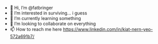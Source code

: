 - 👋 Hi, I’m @fatbringer
- 👀 I’m interested in surviving... i guess
- 🌱 I’m currently learning something
- 💞️ I’m looking to collaborate on everything
- 📫 How to reach me here https://www.linkedin.com/in/kiat-nern-yeo-572a691b7/ 

<!---
fatbringer/fatbringer is a ✨ special ✨ repository because its `README.md` (this file) appears on your GitHub profile.
You can click the Preview link to take a look at your changes.
--->
